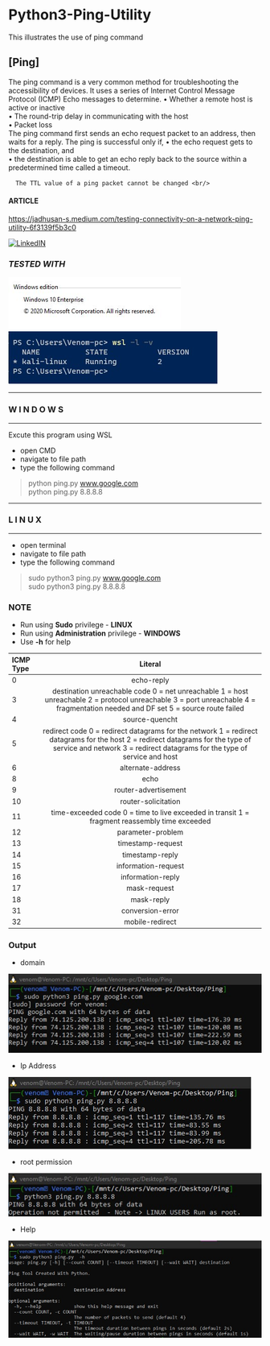 # Python3-Ping-Utility 
   This illustrates the use of ping command 

## [Ping]
   The ping command is a very common method for troubleshooting the accessibility of devices. It uses a series of Internet Control Message Protocol (ICMP) Echo messages to determine.
• Whether a remote host is active or inactive <br/>
• The round-trip delay in communicating with the host  <br/>
• Packet loss   <br/>
   The ping command first sends an echo request packet to an address, then waits for a reply. The ping is successful only if,
• the echo request gets to the destination, and <br/>
• the destination is able to get an echo reply back to the source within a predetermined time called a timeout. <br/>
         
      The TTL value of a ping packet cannot be changed <br/>

#### ARTICLE 

https://jadhusan-s.medium.com/testing-connectivity-on-a-network-ping-utility-6f3139f5b3c0

[![LinkedIN](https://img.shields.io/badge/LinkedIn-0077B5?style=for-the-badge&logo=linkedin&logoColor=white)](https://www.linkedin.com/in/jadhusan24/)


### _TESTED WITH_
![WinVer](./Screenshots/1.JPG) ![WinVer](./Screenshots/2.JPG)

-----------------------------------
###       W I N D O W S
-----------------------------------
Excute this program using WSL
- open CMD
- navigate to  file path
- type the following command
>python ping.py www.google.com  <br/>
>python ping.py 8.8.8.8 <br/>
-----------------------------------
###         L I N U X
-----------------------------------
- open terminal
- navigate to file path
- type the following command
>sudo python3 ping.py www.google.com  <br/>
>sudo python3 ping.py 8.8.8.8 <br/>

### NOTE
- Run using **Sudo** privilege              - **LINUX**
- Run using **Administration** privilege        - **WINDOWS**
- Use **-h** for help

| ICMP Type     | Literal                                                          |
| :------------ |:---------------------------------------------------------------: | 
| 0             | echo-reply                                                       |
| 3             | destination unreachable code 0 = net unreachable 1 = host unreachable 2 = protocol unreachable 3 = port unreachable 4 = fragmentation needed and DF set 5 = source route failed                                                                |
| 4             | source-quencht                                                   |
| 5             | redirect code 0 = redirect datagrams for the network 1 = redirect datagrams for the host 2 = redirect datagrams for the type of service and network 3 = redirect datagrams for the type of service and host                                |
| 6             | alternate-address                                                |
| 8             | echo                                                             |
| 9             | router-advertisement                                             |
| 10            | router-solicitation                                              |
| 11            | time-exceeded code 0 = time to live exceeded in transit 1 = fragment reassembly time exceeded   |
| 12            | parameter-problem                                                |
| 13            | timestamp-request                                                |
| 14            | timestamp-reply                                                  |
| 15            | information-request                                              |
| 16            | information-reply                                                |
| 17            | mask-request                                                     |
| 18            | mask-reply                                                       |
| 31            | conversion-error                                                 |
| 32            | mobile-redirect                                                  |

### Output

 - domain 

![result](./Screenshots/result1.jpg)

 - Ip Address

![result](./Screenshots/result2.jpg)

 - root permission

![error](./Screenshots/err.jpg)

 - Help

![help](./Screenshots/help.jpg)

